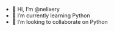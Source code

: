 - 👋 Hi, I’m @nelixery
- 🌱 I’m currently learning Python
- 💞️ I’m looking to collaborate on Python

<!---
nelixery/nelixery is a ✨ special ✨ repository because its `README.md` (this file) appears on your GitHub profile.
You can click the Preview link to take a look at your changes.
--->
